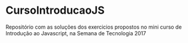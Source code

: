 # CursoIntroducaoJS
Repositório com as soluções dos exercicios propostos no mini curso de Introdução ao Javascript, na Semana de Tecnologia 2017
